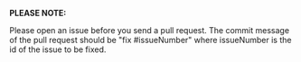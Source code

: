 **PLEASE NOTE:**

Please open an issue before you send a pull request. The commit message of the pull request should be "fix #issueNumber" where issueNumber is the id of the issue to be fixed.
